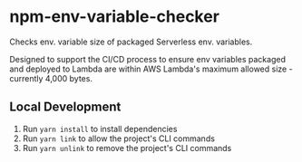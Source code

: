 # npm-env-variable-checker

Checks env. variable size of packaged Serverless env. variables.

Designed to support the CI/CD process to ensure env variables packaged and deployed to Lambda are within AWS Lambda's maximum allowed size - currently 4,000 bytes.

## Local Development

1. Run `yarn install` to install dependencies
2. Run `yarn link` to allow the project's CLI commands
3. Run `yarn unlink` to remove the project's CLI commands
